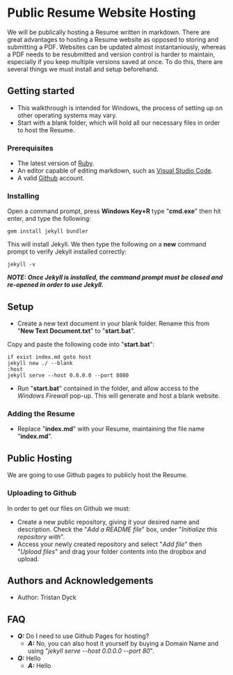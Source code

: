 # Public Resume Website Hosting

We will be publically hosting a Resume written in markdown. There are great advantages to hosting a Resume website as opposed to storing and submitting a PDF. Websites can be updated almost instantaniously, whereas a PDF needs to be resubmitted and version control is harder to maintain, especially if you keep multiple versions saved at once. To do this, there are several things we must install and setup beforehand.

## Getting started

- This walkthrough is intended for Windows, the process of setting up on other operating systems may vary.
- Start with a blank folder, which will hold all our necessary files in order to host the Resume.

### Prerequisites

- The latest version of [Ruby](https://rubyinstaller.org/downloads/).
- An editor capable of editing markdown, such as [Visual Studio Code](https://code.visualstudio.com/).
- A valid [Github](https://github.com/) account.

### Installing

Open a command prompt, press **Windows Key+R** type "**cmd.exe**" then hit enter, and type the following:

    gem install jekyll bundler

This will install Jekyll. We then type the following on a **new** command prompt to verify Jekyll installed correctly:

    jekyll -v

***NOTE: Once Jekyll is installed, the command prompt must be closed and re-opened in order to use Jekyll.***

## Setup

- Create a new text document in your blank folder. Rename this from "**New Text Document.txt**" to "**start.bat**".

Copy and paste the following code into "**start.bat**":

    if exist index.md goto host
    jekyll new ./ --blank
    :host
    jekyll serve --host 0.0.0.0 --port 8080

- Run "**start.bat**" contained in the folder, and allow access to the *Windows Firewall* pop-up. This will generate and host a blank website.

### Adding the Resume

- Replace "**index.md**" with your Resume, maintaining the file name "**index.md**".

## Public Hosting

We are going to use Github pages to publicly host the Resume.

### Uploading to Github

In order to get our files on Github we must:

- Create a new public repository, giving it your desired name and description. Check the "*Add a README file*" box, under "*Initialize this repository with*".
- Access your newly created repository and select "*Add file*" then "*Upload files*" and drag your folder contents into the dropbox and upload.

## Authors and Acknowledgements

- Author: Tristan Dyck

## FAQ

- ***Q:*** Do I need to use Github Pages for hosting?
    - ***A:*** No, you can also host it yourself by buying a Domain Name and using "*jekyll serve --host 0.0.0.0 --port 80*".
- ***Q:*** Hello
    - ***A:*** Hello
